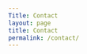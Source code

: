 ```yaml
---
Title: Contact
layout: page
title: Contact
permalink: /contact/
---
```



<style type="text/css">
i {
  margin: 5 !important;
  float: left !important;
  width: 64px !important;
  height: 64px !important;
}.sprite {
    background: url(https://dl.dropboxusercontent.com/s/jtgzht5rehbw0wo/contact-sprite.png?token_hash=AAECnPcpG7p_FEmCb7G8wKlxt9baEqNxWKf3Pdta8kBbAQ&dl=1) no-repeat;
    display: block;
}.sprite-facebook {
    background-position: -5px -5px;
}.sprite-forrst {
    background-position: -79px -5px;
}.sprite-github {
    background-position: -153px -5px;
}.sprite-google {
    background-position: -5px -79px;
}.sprite-linkedin {
    background-position: -79px -79px;
}.sprite-quora {
    background-position: -153px -79px;
}.sprite-skype {
    background-position: -5px -153px;
}.sprite-twitter {
    background-position: -79px -153px;
}.sprite-you_tube {
    background-position: -153px -153px;
}

</style>

[<i class="sprite sprite-twitter"></i>](http://twitter.com/raz0r)
[<i class="sprite sprite-github"></i>](http://github.com/achalaggarwal)
[<i class="sprite sprite-linkedin"></i>](http://www.linkedin.com/in/achalaggarwal)
[<i class="sprite sprite-facebook"></i>](http://www.facebook.com/aggarwal.achal)
[<i class="sprite sprite-skype"></i>](skype:aggarwal.achal?call)
